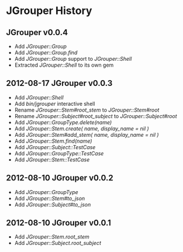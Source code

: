 JGrouper History
================

JGrouper v0.0.4
---------------
* Add *JGrouper::Group*
* Add *JGrouper::Group.find*
* Add *JGrouper::Group* support to *JGrouper::Shell*
* Extracted *JGrouper::Shell* to its own gem


2012-08-17 JGrouper v0.0.3
--------------------------
* Add *JGrouper::Shell*
* Add *bin/jgrouper* interactive shell
* Rename *JGrouper::Stem#root_stem* to *JGrouper::Stem#root*
* Rename *JGrouper::Subject#root_subject* to *JGrouper::Subject#root*
* Add *JGrouper::GroupType.delete(name)*
* Add *JGrouper::Stem.create( name, display_name = nil )*
* Add *JGrouper::Stem#add_stem( name, display_name = nil )*
* Add *JGrouper::Stem.find(name)*
* Add *JGrouper::Subject::TestCase*
* Add *JGrouper::GroupType::TestCase*
* Add *JGrouper::Stem::TestCase*


2012-08-10 JGrouper v0.0.2
--------------------------
* Add *JGrouper::GroupType*
* Add *JGrouper::Stem#to_json*
* Add *JGrouper::Subject#to_json*


2012-08-10 JGrouper v0.0.1
--------------------------
* Add *JGrouper::Stem.root_stem*
* Add *JGrouper::Subject.root_subject*

